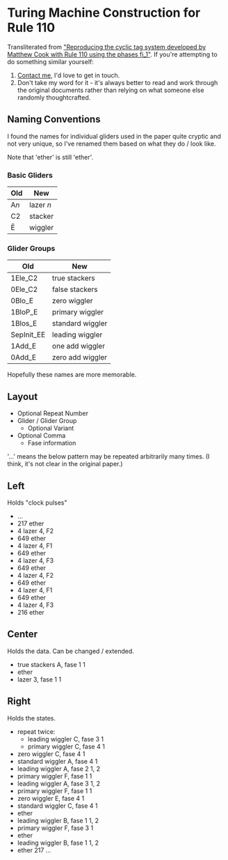 # Turing Machine Construction for Rule 110
Transliterated from ["Reproducing the cyclic tag system developed by Matthew Cook with Rule 110 using the phases fi_1"](http://www.comunidad.escom.ipn.mx/genaro/Papers/Papers_on_CA_files/repCTSR110.pdf).
If you're attempting to do something similar yourself:

1. [Contact me](mailto:hello@slightknack.dev), I'd love to get in touch.
2. Don't take my word for it - it's always better to read and work through
   the original documents rather than relying on
   what someone else randomly thoughtcrafted.

## Naming Conventions
I found the names for individual gliders used in the paper quite cryptic and
not very unique, so I've renamed them based on what they do / look like.

Note that 'ether' is still 'ether'.

### Basic Gliders
| Old   | New       |
| ----- | --------- |
| A*n*  | lazer *n* |
| C2    | stacker   |
| Ē     | wiggler   |

### Glider Groups
| Old        | New              |
| ---------- | ---------------- |
| 1Ele_C2    | true stackers    |
| 0Ele_C2    | false stackers   |
| 0Blo_E     | zero wiggler     |
| 1BloP_E    | primary wiggler  |
| 1Blos_E    | standard wiggler |
| SepInit_EE | leading wiggler  |
| 1Add_E     | one add wiggler  |
| 0Add_E     | zero add wiggler |

Hopefully these names are more memorable.

## Layout
- Optional Repeat Number
- Glider / Glider Group
    - Optional Variant
- Optional Comma
    - Fase information

'...' means the below pattern may be repeated arbitrarily many times.
(I think, it's not clear in the original paper.)

## Left
Holds "clock pulses"

- ...
- 217 ether
- 4 lazer 4, F2
- 649 ether
- 4 lazer 4, F1
- 649 ether
- 4 lazer 4, F3
- 649 ether
- 4 lazer 4, F2
- 649 ether
- 4 lazer 4, F1
- 649 ether
- 4 lazer 4, F3
- 216 ether

## Center
Holds the data. Can be changed / extended.

- true stackers A, fase 1 1
- ether
- lazer 3, fase 1 1


## Right
Holds the states.

- repeat twice:
    - leading wiggler C, fase 3 1
    - primary wiggler C, fase 4 1
- zero wiggler C, fase 4 1
- standard wiggler A, fase 4 1
- leading wiggler A, fase 2 1, 2
- primary wiggler F, fase 1 1
- leading wiggler A, fase 3 1, 2
- primary wiggler F, fase 1 1
- zero wiggler E, fase 4 1
- standard wiggler C, fase 4 1
- ether
- leading wiggler B, fase 1 1, 2
- primary wiggler F, fase 3 1
- ether
- leading wiggler B, fase 1 1, 2
- ether 217
...
